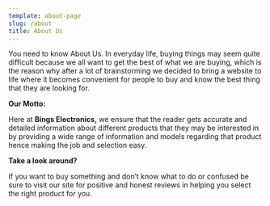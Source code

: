```yaml
---
template: about-page
slug: /about
title: About Us
---
```

<!--StartFragment-->

You need to know About Us. In everyday life, buying things may seem quite difficult because we all want to get the best of what we are buying, which is the reason why after a lot of brainstorming we decided to bring a website to life where it becomes convenient for people to buy and know the best thing that they are looking for.

**Our Motto:**

Here at **Bings Electronics,** we ensure that the reader gets accurate and detailed information about different products that they may be interested in by providing a wide range of information and models regarding that product hence making the job and selection easy.

**Take a look around?**

If you want to buy something and don’t know what to do or confused be sure to visit our site for positive and honest reviews in helping you select the right product for you.

<!--EndFragment-->